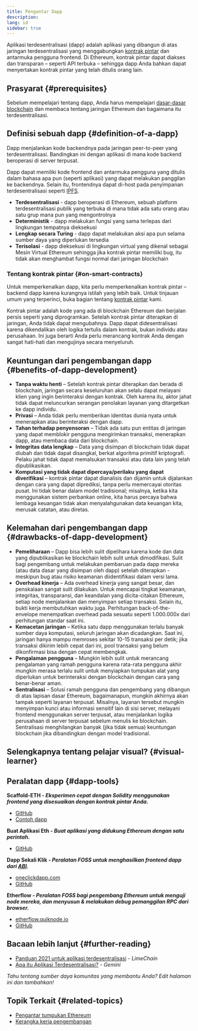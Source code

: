 ```yaml
---
title: Pengantar Dapp
description:
lang: id
sidebar: true
---
```


Aplikasi terdesentralisasi (dapp) adalah aplikasi yang dibangun di atas jaringan terdesentralisasi yang menggabungkan [kontrak pintar](/developers/docs/smart-contracts/) dan antarmuka pengguna frontend. Di Ethereum, kontrak pintar dapat diakses dan transparan – seperti API terbuka – sehingga dapp Anda bahkan dapat menyertakan kontrak pintar yang telah ditulis orang lain.

## Prasyarat {#prerequisites}

Sebelum mempelajari tentang dapp, Anda harus mempelajari [dasar-dasar blockchain](/developers/docs/intro-to-ethereum/) dan membaca tentang jaringan Ethereum dan bagaimana itu terdesentralisasi.

## Definisi sebuah dapp {#definition-of-a-dapp}

Dapp menjalankan kode backendnya pada jaringan peer-to-peer yang terdesentralisasi. Bandingkan ini dengan aplikasi di mana kode backend beroperasi di server terpusat.

Dapp dapat memiliki kode frontend dan antarmuka pengguna yang ditulis dalam bahasa apa pun (seperti aplikasi) yang dapat melakukan panggilan ke backendnya. Selain itu, frontendnya dapat di-host pada penyimpanan terdesentralisasi seperti [IPFS](https://ipfs.io/).

- **Terdesentralisasi** - dapp beroperasi di Ethereum, sebuah platform terdesentralisasi publik yang terbuka di mana tidak ada satu orang atau satu grup mana pun yang mengontrolnya
- **Deterministik** - dapp melakukan fungsi yang sama terlepas dari lingkungan tempatnya dieksekusi
- **Lengkap secara Turing** - dapp dapat melakukan aksi apa pun selama sumber daya yang diperlukan tersedia
- **Terisolasi** - dapp dieksekusi di lingkungan virtual yang dikenal sebagai Mesin Virtual Ethereum sehingga jika kontrak pintar memiliki bug, itu tidak akan menghambat fungsi normal dari jaringan blockchain

### Tentang kontrak pintar {#on-smart-contracts}

Untuk memperkenalkan dapp, kita perlu memperkenalkan kontrak pintar – backend dapp karena kurangnya istilah yang lebih baik. Untuk tinjauan umum yang terperinci, buka bagian tentang [kontrak pintar](/developers/docs/smart-contracts/) kami.

Kontrak pintar adalah kode yang ada di blockchain Ethereum dan berjalan persis seperti yang diprogramkan. Setelah kontrak pintar diterapkan di jaringan, Anda tidak dapat mengubahnya. Dapp dapat didesentralisasi karena dikendalikan oleh logika tertulis dalam kontrak, bukan individu atau perusahaan. Ini juga berarti Anda perlu merancang kontrak Anda dengan sangat hati-hati dan mengujinya secara menyeluruh.

## Keuntungan dari pengembangan dapp {#benefits-of-dapp-development}

- **Tanpa waktu henti** – Setelah kontrak pintar diterapkan dan berada di blockchain, jaringan secara keseluruhan akan selalu dapat melayani klien yang ingin berinteraksi dengan kontrak. Oleh karena itu, aktor jahat tidak dapat meluncurkan serangan penolakan layanan yang ditargetkan ke dapp individu.
- **Privasi** – Anda tidak perlu memberikan identitas dunia nyata untuk menerapkan atau berinteraksi dengan dapp.
- **Tahan terhadap penyensoran** – Tidak ada satu pun entitas di jaringan yang dapat memblokir pengguna mengirimkan transaksi, menerapkan dapp, atau membaca data dari blockchain.
- **Integritas data lengkap** – Data yang disimpan di blockchain tidak dapat diubah dan tidak dapat disangkal, berkat algoritma primitif kriptografi. Pelaku jahat tidak dapat memalsukan transaksi atau data lain yang telah dipublikasikan.
- **Komputasi yang tidak dapat dipercaya/perilaku yang dapat diverifikasi** – kontrak pintar dapat dianalisis dan dijamin untuk dijalankan dengan cara yang dapat diprediksi, tanpa perlu memercayai otoritas pusat. Ini tidak benar dalam model tradisional; misalnya, ketika kita menggunakan sistem perbankan online, kita harus percaya bahwa lembaga keuangan tidak akan menyalahgunakan data keuangan kita, merusak catatan, atau diretas.

## Kelemahan dari pengembangan dapp {#drawbacks-of-dapp-development}

- **Pemeliharaan** – Dapp bisa lebih sulit dipelihara karena kode dan data yang dipublikasikan ke blockchain lebih sulit untuk dimodifikasi. Sulit bagi pengembang untuk melakukan pembaruan pada dapp mereka (atau data dasar yang disimpan oleh dapp) setelah diterapkan - meskipun bug atau risiko keamanan diidentifikasi dalam versi lama.
- **Overhead kinerja** – Ada overhead kinerja yang sangat besar, dan penskalaan sangat sulit dilakukan. Untuk mencapai tingkat keamanan, integritas, transparansi, dan keandalan yang dicita-citakan Ethereum, setiap node menjalankan dan menyimpan setiap transaksi. Selain itu, bukti kerja membutuhkan waktu juga. Perhitungan back-of-the-envelope menempatkan overhead pada sesuatu seperti 1.000.000x dari perhitungan standar saat ini.
- **Kemacetan jaringan** – Ketika satu dapp menggunakan terlalu banyak sumber daya komputasi, seluruh jaringan akan dicadangkan. Saat ini, jaringan hanya mampu memroses sekitar 10-15 transaksi per detik; jika transaksi dikirim lebih cepat dari ini, pool transaksi yang belum dikonfirmasi bisa dengan cepat membengkak.
- **Pengalaman pengguna** – Mungkin lebih sulit untuk merancang pengalaman yang ramah pengguna karena rata-rata pengguna akhir mungkin merasa terlalu sulit untuk menyiapkan tumpukan alat yang diperlukan untuk berinteraksi dengan blockchain dengan cara yang benar-benar aman.
- **Sentralisasi** – Solusi ramah pengguna dan pengembang yang dibangun di atas lapisan dasar Ethereum, bagaimanapun, mungkin akhirnya akan tampak seperti layanan terpusat. Misalnya, layanan tersebut mungkin menyimpan kunci atau informasi sensitif lain di sisi server, melayani frontend menggunakan server terpusat, atau menjalankan logika perusahaan di server terpusat sebelum menulis ke blockchain. Sentralisasi menghilangkan banyak (jika tidak semua) keuntungan blockchain jika dibandingkan dengan model tradisional.

## Selengkapnya tentang pelajar visual? {#visual-learner}

<YouTube id="F50OrwV6Uk8" />

## Peralatan dapp {#dapp-tools}

**Scaffold-ETH _- Eksperimen cepat dengan Solidity menggunakan frontend yang disesuaikan dengan kontrak pintar Anda._**

- [GitHub](https://github.com/austintgriffith/scaffold-eth)
- [Contoh dapp](https://punkwallet.io/)

**Buat Aplikasi Eth _- Buat aplikasi yang didukung Ethereum dengan satu perintah._**

- [GitHub](https://github.com/paulrberg/create-eth-app)

**Dapp Sekali Klik _- Peralatan FOSS untuk menghasilkan frontend dapp dari [ABI](/glossary/#abi)._**

- [oneclickdapp.com](https://oneclickdapp.com)
- [GitHub](https://github.com/oneclickdapp/oneclickdapp-v1)

**Etherflow _- Peralatan FOSS bagi pengembang Ethereum untuk menguji node mereka, dan menyusun & melakukan debug pemanggilan RPC dari browser._**

- [etherflow.quiknode.io](https://etherflow.quiknode.io/)
- [GitHub](https://github.com/abunsen/etherflow)

## Bacaan lebih lanjut {#further-reading}

- [Panduan 2021 untuk aplikasi terdesentralisasi](https://limechain.tech/blog/what-are-dapps-the-2021-guide/) - _LimeChain_
- [Apa itu Aplikasi Terdesentralisasi?](https://www.gemini.com/cryptopedia/decentralized-applications-defi-dapps) - _Gemini_

_Tahu tentang sumber daya komunitas yang membantu Anda? Edit halaman ini dan tambahkan!_

## Topik Terkait {#related-topics}

- [Pengantar tumpukan Ethereum](/developers/docs/ethereum-stack/)
- [Kerangka kerja pengembangan](/developers/docs/frameworks/)
